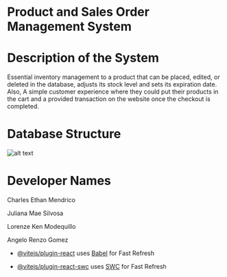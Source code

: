 # Product and Sales Order Management System

# Description of the System

Essential inventory management to a product that can be placed, edited, or deleted in the database, adjusts its stock level and sets its expiration date. Also, A simple customer experience where they could put their products in the cart and a provided transaction on the website once the checkout is completed.

# Database Structure    
![alt text](<Full_Stack_Database_Structure.jpeg>)

# Developer Names

Charles Ethan Mendrico

Juliana Mae Silvosa

Lorenze Ken Modequillo

Angelo Renzo Gomez

- [@vitejs/plugin-react](https://github.com/vitejs/vite-plugin-react/blob/main/packages/plugin-react/README.md) uses [Babel](https://babeljs.io/) for Fast Refresh

- [@vitejs/plugin-react-swc](https://github.com/vitejs/vite-plugin-react-swc) uses [SWC](https://swc.rs/) for Fast Refresh
